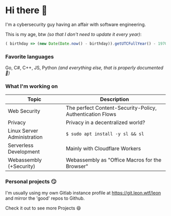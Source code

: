 # Hi there 👋

I'm a cybersecurity guy having an affair with software engineering.

This is my age, btw _(so that I don't need to update it every year)_:
```javascript
( birthday => (new Date(Date.now() - birthday)).getUTCFullYear() - 1970 )( new Date("1999", "02", "13") )
```


### Favorite languages

Go, C#, C++, JS, Python _(and everything else, that is properly documented 💙)_


### What I'm working on

| Topic                           | Description                                                | 
|---------------------------------|------------------------------------------------------------|
| Web Security                    | The perfect Content-Security-Policy, Authentication Flows  |
| Privacy                         | Privacy in a decentralized world?                          |
| Linux Server Administration     | `$ sudo apt install -y sl && sl`                           |
| Serverless Development          | Mainly with Cloudflare Workers                             |
| Webassembly (+Security)         | Webassembly as "Office Macros for the Browser"             |


### Personal projects 😏

I'm usually using my own Gitlab instance profile at https://git.leon.wtf/leon and mirror the 'good' repos to Github.

Check it out to see more Projects 😄
